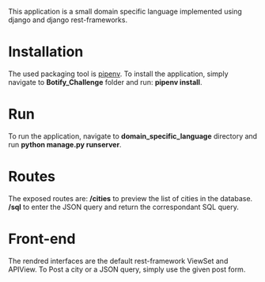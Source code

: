 This application is a small domain specific language implemented using django and django rest-frameworks.

# Installation
The used packaging tool is [pipenv](https://pipenv-fork.readthedocs.io/en/latest/). 
To install the application, simply navigate to **Botify_Challenge** folder and run: **pipenv install**.

# Run
To run the application, navigate to **domain_specific_language** directory and run **python manage.py runserver**. 

# Routes
The exposed routes are:
	**/cities** to preview the list of cities in the database.
	**/sql** to enter the JSON query and return the correspondant SQL query.

# Front-end
The rendred interfaces are the default rest-framework ViewSet and APIView. To Post a city or a JSON query, simply use the given post form.